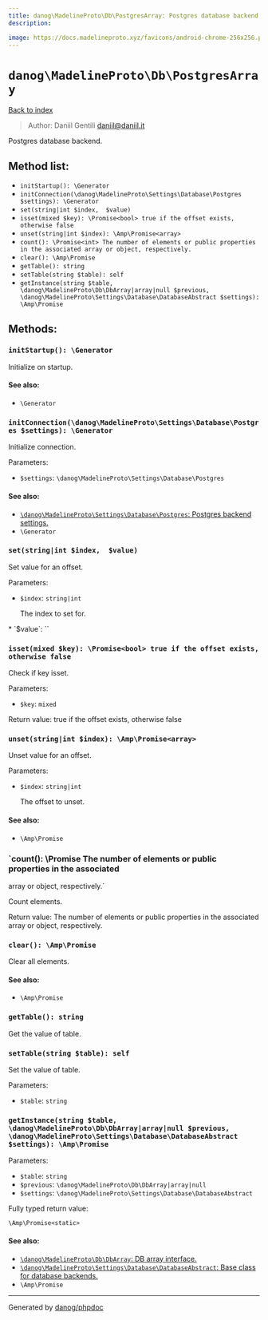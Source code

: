 ```yaml
---
title: danog\MadelineProto\Db\PostgresArray: Postgres database backend.
description: 

image: https://docs.madelineproto.xyz/favicons/android-chrome-256x256.png
---
```

# `danog\MadelineProto\Db\PostgresArray`
[Back to index](../../../index.md)

> Author: Daniil Gentili <daniil@daniil.it>  
  

Postgres database backend.  




## Method list:
* `initStartup(): \Generator`
* `initConnection(\danog\MadelineProto\Settings\Database\Postgres $settings): \Generator`
* `set(string|int $index,  $value)`
* `isset(mixed $key): \Promise<bool> true if the offset exists, otherwise false`
* `unset(string|int $index): \Amp\Promise<array>`
* `count(): \Promise<int> The number of elements or public properties in the associated
array or object, respectively.`
* `clear(): \Amp\Promise`
* `getTable(): string`
* `setTable(string $table): self`
* `getInstance(string $table, \danog\MadelineProto\Db\DbArray|array|null $previous, \danog\MadelineProto\Settings\Database\DatabaseAbstract $settings): \Amp\Promise`

## Methods:
### `initStartup(): \Generator`

Initialize on startup.


#### See also: 
* `\Generator`




### `initConnection(\danog\MadelineProto\Settings\Database\Postgres $settings): \Generator`

Initialize connection.


Parameters:
* `$settings`: `\danog\MadelineProto\Settings\Database\Postgres`   


#### See also: 
* [`\danog\MadelineProto\Settings\Database\Postgres`: Postgres backend settings.](../Settings/Database/Postgres.md)
* `\Generator`




### `set(string|int $index,  $value)`

Set value for an offset.


Parameters:
* `$index`: `string|int` <p>
The index to set for.
</p>  
* `$value`: ``   



### `isset(mixed $key): \Promise<bool> true if the offset exists, otherwise false`

Check if key isset.


Parameters:
* `$key`: `mixed`   


Return value: true if the offset exists, otherwise false


### `unset(string|int $index): \Amp\Promise<array>`

Unset value for an offset.


Parameters:
* `$index`: `string|int` <p>
The offset to unset.
</p>  


#### See also: 
* `\Amp\Promise`




### `count(): \Promise<int> The number of elements or public properties in the associated
array or object, respectively.`

Count elements.


Return value: The number of elements or public properties in the associated
array or object, respectively.


### `clear(): \Amp\Promise`

Clear all elements.


#### See also: 
* `\Amp\Promise`




### `getTable(): string`

Get the value of table.



### `setTable(string $table): self`

Set the value of table.


Parameters:
* `$table`: `string`   



### `getInstance(string $table, \danog\MadelineProto\Db\DbArray|array|null $previous, \danog\MadelineProto\Settings\Database\DatabaseAbstract $settings): \Amp\Promise`




Parameters:
* `$table`: `string`   
* `$previous`: `\danog\MadelineProto\Db\DbArray|array|null`   
* `$settings`: `\danog\MadelineProto\Settings\Database\DatabaseAbstract`   


Fully typed return value:
```
\Amp\Promise<static>
```
#### See also: 
* [`\danog\MadelineProto\Db\DbArray`: DB array interface.](./DbArray.md)
* [`\danog\MadelineProto\Settings\Database\DatabaseAbstract`: Base class for database backends.](../Settings/Database/DatabaseAbstract.md)
* `\Amp\Promise`




---
Generated by [danog/phpdoc](https://phpdoc.daniil.it)
